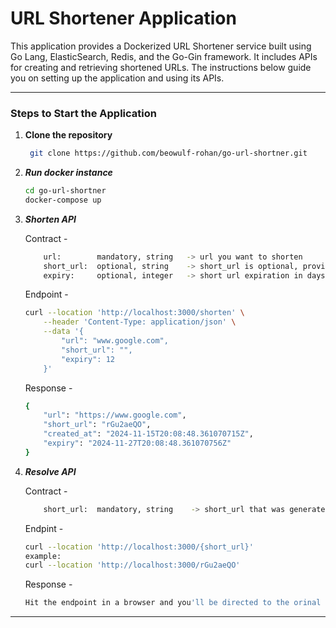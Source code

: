 # URL Shortener Application

This application provides a Dockerized URL Shortener service built using Go Lang, ElasticSearch, Redis, and the Go-Gin framework. It includes APIs for creating and retrieving shortened URLs. The instructions below guide you on setting up the application and using its APIs.

---

### Steps to Start the Application

1. **Clone the repository**
   ```bash
    git clone https://github.com/beowulf-rohan/go-url-shortner.git
   ```

2. ***Run docker instance***
    ```bash
    cd go-url-shortner
    docker-compose up
   ```

3. ***Shorten API***
    
    Contract -
    ```bash
        url:        mandatory, string   -> url you want to shorten
        short_url:  optional, string    -> short_url is optional, provide a custom short_url if needed
        expiry:     optional, integer   -> short url expiration in days
    ```
    
    Endpoint - 
    ```bash
    curl --location 'http://localhost:3000/shorten' \
        --header 'Content-Type: application/json' \
        --data '{
            "url": "www.google.com",
            "short_url": "",
            "expiry": 12
        }'
    ```

    Response - 
    ```bash
    {
        "url": "https://www.google.com",
        "short_url": "rGu2aeQO",
        "created_at": "2024-11-15T20:08:48.361070715Z",
        "expiry": "2024-11-27T20:08:48.361070756Z"
    }
    ```

4. ***Resolve API***

     Contract -
    ```bash
        short_url:  mandatory, string    -> short_url that was generated using shorten api
    ```

    Endpint - 
    ```bash
    curl --location 'http://localhost:3000/{short_url}'
    example:
    curl --location 'http://localhost:3000/rGu2aeQO'
    
    ```

    Response - 
    ```bash
    Hit the endpoint in a browser and you'll be directed to the orinal url.
    ```

---

